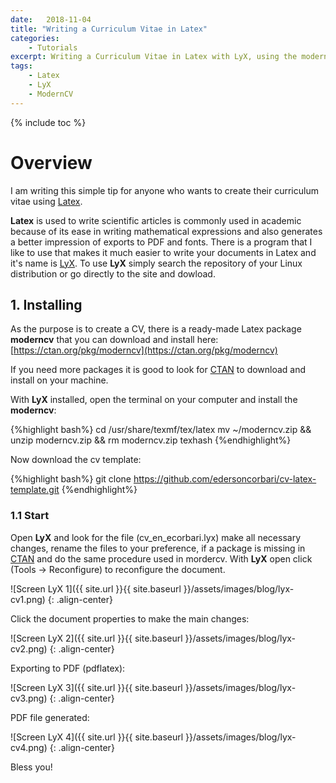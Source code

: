 ```yaml
---
date:   2018-11-04
title: "Writing a Curriculum Vitae in Latex"
categories: 
    - Tutorials
excerpt: Writing a Curriculum Vitae in Latex with LyX, using the moderncv template.
tags: 
    - Latex 
    - LyX
    - ModernCV
---
```


{% include toc %}

# Overview

I am writing this simple tip for anyone who wants to create their curriculum vitae using [Latex](https://www.latex-project.org).

<strong>Latex</strong> is used to write scientific articles is commonly used in academic because of its ease in writing mathematical expressions and also generates a better impression of exports to PDF and fonts. There is a program that I like to use that makes it much easier to write your documents in Latex and it's name is [LyX](https://www.lyx.org). To use <strong>LyX</strong> simply search the repository of your Linux distribution or go directly to the site and dowload.

## 1. Installing

As the purpose is to create a CV, there is a ready-made Latex package <strong>moderncv</strong> that you can download and install here: [https://ctan.org/pkg/moderncv](https://ctan.org/pkg/moderncv) 

If you need more packages it is good to look for [CTAN](https://ctan.org/pkg) to download and install on your machine.

With <strong>LyX</strong> installed, open the terminal on your computer and install the <strong>moderncv</strong>:

{%highlight bash%}
cd /usr/share/texmf/tex/latex
mv ~/moderncv.zip && unzip moderncv.zip && rm moderncv.zip
texhash
{%endhighlight%}

Now download the cv template:

{%highlight bash%}
git clone https://github.com/edersoncorbari/cv-latex-template.git
{%endhighlight%}

### 1.1 Start 

Open <strong>LyX</strong> and look for the file (cv_en_ecorbari.lyx) make all necessary changes, rename the files to your preference, if a package is missing in [CTAN](https://ctan.org/pkg) and do the same procedure used in mordercv. With <strong>LyX</strong> open click (Tools -> Reconfigure) to reconfigure the document.

![Screen LyX 1]({{ site.url }}{{ site.baseurl }}/assets/images/blog/lyx-cv1.png)
{: .align-center}

Click the document properties to make the main changes:

![Screen LyX 2]({{ site.url }}{{ site.baseurl }}/assets/images/blog/lyx-cv2.png)
{: .align-center}

Exporting to PDF (pdflatex):

![Screen LyX 3]({{ site.url }}{{ site.baseurl }}/assets/images/blog/lyx-cv3.png)
{: .align-center}

PDF file generated:

![Screen LyX 4]({{ site.url }}{{ site.baseurl }}/assets/images/blog/lyx-cv4.png)
{: .align-center}

Bless you!
